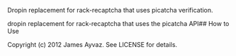 Dropin replacement for rack-recaptcha that uses picatcha verification.

dropin replacement for rack-recaptcha that uses the picatcha API## How to Use

Copyright (c) 2012 James Ayvaz. See LICENSE for details.
